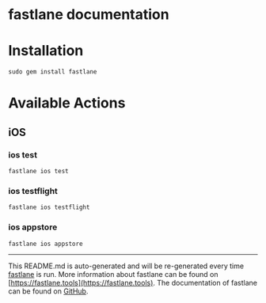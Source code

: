 fastlane documentation
================
# Installation
```
sudo gem install fastlane
```
# Available Actions
## iOS
### ios test
```
fastlane ios test
```

### ios testflight
```
fastlane ios testflight
```

### ios appstore
```
fastlane ios appstore
```


----

This README.md is auto-generated and will be re-generated every time [fastlane](https://fastlane.tools) is run.
More information about fastlane can be found on [https://fastlane.tools](https://fastlane.tools).
The documentation of fastlane can be found on [GitHub](https://github.com/fastlane/fastlane/tree/master/fastlane).

